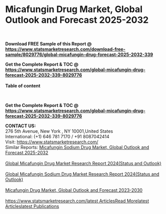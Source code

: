 <h1>Micafungin Drug Market, Global Outlook and Forecast 2025-2032</h1><br/><p><strong>Download FREE Sample of this Report @ <a href="https://www.statsmarketresearch.com/download-free-sample/8029776/global-micafungin-drug-forecast-2025-2032-339">https://www.statsmarketresearch.com/download-free-sample/8029776/global-micafungin-drug-forecast-2025-2032-339</a></strong></p><div><b>Get the Complete Report & TOC @ <a href="https://www.statsmarketresearch.com/global-micafungin-drug-forecast-2025-2032-339-8029776">https://www.statsmarketresearch.com/global-micafungin-drug-forecast-2025-2032-339-8029776</a></b></div><br><b>Table of content</b><p><br><div><b>Get the Complete Report & TOC @ <a href="https://www.statsmarketresearch.com/global-micafungin-drug-forecast-2025-2032-339-8029776">https://www.statsmarketresearch.com/global-micafungin-drug-forecast-2025-2032-339-8029776</a></b></div></p> <b>CONTACT US:</b><br>276 5th Avenue, New York , NY 10001,United States<br>International: (+1) 646 781 7170 / +91 8087042414<br>Visit: <a href="https://www.statsmarketresearch.com/">https://www.statsmarketresearch.com/</a><br>Similar Reports: <a href="https://www.statsmarketresearch.com/global-micafungin-drug-forecast-2025-2032-339-8029776">Micafungin Sodium Drug Market, Global Outlook and Forecast 2025-2032</a><br/><br/><a href="https://www.statsmarketresearch.com/global-micafungin-drug-forecast-2025-2032-339-8029776">Global Micafungin Drug Market Research Report 2024(Status and Outlook)</a><br/><br/><a href="https://www.statsmarketresearch.com/global-micafungin-drug-forecast-2025-2032-339-8029776">Global Micafungin Sodium Drug Market Research Report 2024(Status and Outlook)</a><br/><br/><a href="https://www.statsmarketresearch.com/global-micafungin-drug-forecast-2025-2032-339-8029776">Micafungin Drug Market, Global Outlook and Forecast 2023-2030</a><br/><br/><a href="https://gyeongbokgung.com">https://www.statsmarketresearch.com/</a><a href="https://hallyeomaritime.com">latest Articles</a><a href="https://jingwansa.com">Read More</a><a href=https://nguoiviet.jp/">latest Articles</a><a href="https://www.intelmarketresearch.com/">latest Publications</a>